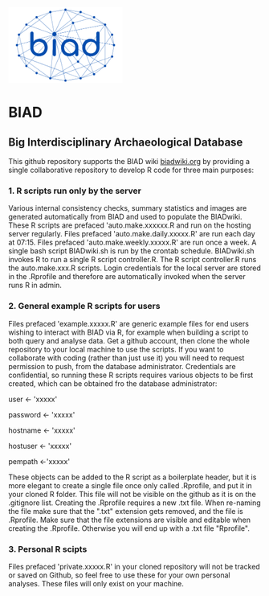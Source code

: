 <a href="http://biadwiki.org/"><img src="tools/logos/BIAD.logo.net.png" alt="BIAD" height="150"/></a>
# BIAD
## Big Interdisciplinary Archaeological Database
This github repository supports the BIAD wiki [biadwiki.org](http://biadwiki.org/) by providing a single collaborative repository to develop R code for three main purposes:

### 1. R scripts run only by the server
Various internal consistency checks, summary statistics and images are generated automatically from BIAD and used to populate the BIADwiki.
These R scripts are prefaced 'auto.make.xxxxxx.R and run on the hosting server regularly. 
Files prefaced 'auto.make.daily.xxxxx.R' are run each day at 07:15.
Files prefaced 'auto.make.weekly.xxxxx.R' are run once a week. 
A single bash script BIADwiki.sh is run by the crontab schedule. 
BIADwiki.sh invokes R to run a single R script controller.R.
The R script controller.R runs the auto.make.xxx.R scripts.
Login credentials for the local server are stored in the .Rprofile and therefore are automatically invoked when the server runs R in admin.

### 2. General example R scripts for users
Files prefaced 'example.xxxxx.R' are generic example files for end users wishing to interact with BIAD via R, for example when building a script to both query and analyse data.
Get a github account, then clone the whole repository to your local machine to use the scripts. If you want to collaborate with coding (rather than just use it) you will need to request permission to push, from the database administrator.
Credentials are confidential, so running these R scripts requires various objects to be first created, which can be obtained fro the database administrator:

user <- 'xxxxx'

password <- 'xxxxx'

hostname <- 'xxxxx'

hostuser <- 'xxxxx'

pempath <-'xxxxx'

These objects can be added to the R script as a boilerplate header, but it is more elegant to create a single file once only called .Rprofile, and put it in your cloned R folder. 
This file will not be visible on the github as it is on the .gitignore list. Creating the .Rprofile requires a new .txt file. When re-naming the file make sure that the ".txt" extension gets removed, and the file is .Rprofile.
Make sure that the file extensions are visible and editable when creating the .Rprofile. Otherwise you will end up with a .txt file "Rprofile".

### 3. Personal R scipts
Files prefaced 'private.xxxxx.R' in your cloned repository will not be tracked or saved on Github, so feel free to use these for your own personal analyses.
These files will only exist on your machine.






